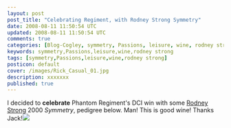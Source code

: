```yaml
---           
layout: post
post_title: "Celebrating Regiment, with Rodney Strong Symmetry"
date: 2008-08-11 11:50:54 UTC
updated: 2008-08-11 11:50:54 UTC
comments: true
categories: [Blog-Cogley, symmetry, Passions, leisure, wine, rodney strong]
keywords: symmetry,Passions,leisure,wine,rodney strong
tags: [symmetry,Passions,leisure,wine,rodney strong]
posticon: default
cover: /images/Rick_Casual_01.jpg
description: xxxxxxx
published: true
---
```

 
I decided to <span style="font-weight: bold;">celebrate</span> Phantom Regiment's DCI win with some [Rodney Strong](http://www.rodneystrong.com) 2000 <span style="font-style: italic;">Symmetry</span>, pedigree below. Man! This is good wine! Thanks Jack!<img class="right" src="http://rickcogley.smugmug.com/photos/349504097_HR4Ax-L.jpg" />